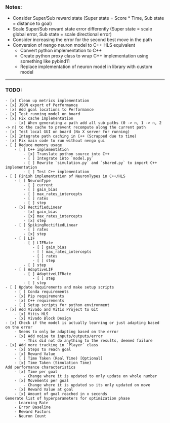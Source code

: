 ### Notes:
- Consider Super/Sub reward state (Super state = Score * Time, Sub state = distance to goal)
- Scale Super/Sub reward state error differently (Super state = scale global error, Sub state = scale directional error)
- Consider increasing the error for the second best move in the path
- Conversion of nengo neuron model to C++ HLS equivalent
    - Convert python implementation to C++
    - Create python proxy class to wrap C++ implementation using something like pybind11
    - Replace implementation of neuron model in library with custom model

---

### TODO:
    - [x] Clean up metrics implementation
    - [x] JSON export of Performance
    - [x] Add goal locations to Performance
    - [x] Test running model on board
    - [x] Fix cache implementation
        - [x] When generating a path add all sub paths (0 -> n, 1 -> n, 2 -> n) to the cache to prevent recompute along the current path
    - [x] Test local GUI on board (No X server for running)
    - [x] Integrate path caching in C++ (Scrapped due to time)
    - [x] Fix main code to run without nengo gui
    - [ ] Reduce memory usage
        - [ ] C++ implementation
            - [x] Translate python source into C++
            - [ ] Integrate into `model.py`
            - [ ] Rewrite `simulation.py` and `shared.py` to import C++ implementation
            - [ ] Test C++ implementation 
    - [ ] Finish implementation of NeuronTypes in C++/HLS
        - [ ] NeuronType
            - [ ] current
            - [ ] gain_bias
            - [ ] max_rates_intercepts
            - [ ] rates
            - [ ] step
        - [x] RectifiedLinear
            - [x] gain_bias
            - [x] max_rates_intercepts
            - [x] step
        - [ ] SpikingRectifiedLinear
            - [ ] rates
            - [x] step
        - [ ] LIF
            - [ ] LIFRate
                - [ ] gain_bias
                - [ ] max_rates_intercepts
                - [ ] rates
                - [ ] step
            - [ ] step
        - [ ] AdaptiveLIF
            - [ ] AdaptiveLIFRate
                - [ ] step
            - [ ] step
    - [ ] Update Requirements and make setup scripts
        - [ ] Conda requirements
        - [x] Pip requirements
        - [x] C++ requirements
        - [ ] Setup scripts for python environment
    - [x] Add Vivado and Vitis Project to Git
        - [x] Vitis HLS
        - [x] Vivado Block Design
    - [x] Check if the model is actually learning or just adapting based on the error
        - Seems to only be adapting based on the error
        - [x] Add noise to inputs/outputs/error
            - This did not do anything to the results, deemed failure
    - [x] Add more tracking in `Player` class
        - [x] Steps to reach goal
        - [x] Reward Value
        - [ ] Time Taken (Real Time) [Optional]
        - [x] Time Taken (Simulation Time)
    Add performance characteristics
        - [x] Time per goal
            - Change where it is updated to only update on whole number
        - [x] Movements per goal
            - Change where it is updated so its only updated on move
        - [x] Reward Value at goal
        - [x] Amount of goal reached in x seconds
    Generate list of hyperparameters for optimization phase
        - Learning Rate
        - Error Baseline
        - Reward Factors
        - Neuron Count